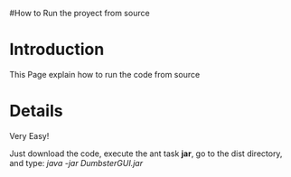 #How to Run the proyect from source

# Introduction #

This Page explain how to run the code from source


# Details #

Very Easy!

Just download the code, execute the ant task **jar**, go to the dist directory, and type: _java -jar DumbsterGUI.jar_